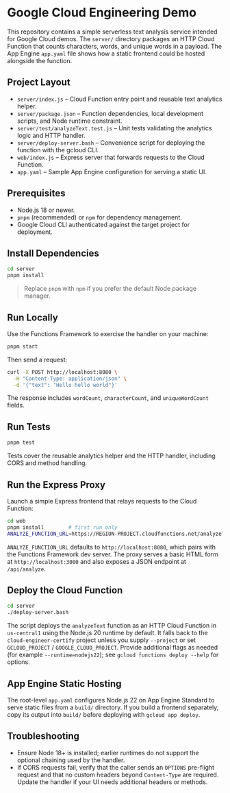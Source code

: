# Google Cloud Engineering Demo

This repository contains a simple serverless text analysis service intended for Google Cloud demos. The `server/` directory packages an HTTP Cloud Function that counts characters, words, and unique words in a payload. The App Engine `app.yaml` file shows how a static frontend could be hosted alongside the function.

## Project Layout

- `server/index.js` – Cloud Function entry point and reusable text analytics helper.
- `server/package.json` – Function dependencies, local development scripts, and Node runtime constraint.
- `server/test/analyzeText.test.js` – Unit tests validating the analytics logic and HTTP handler.
- `server/deploy-server.bash` – Convenience script for deploying the function with the gcloud CLI.
- `web/index.js` – Express server that forwards requests to the Cloud Function.
- `app.yaml` – Sample App Engine configuration for serving a static UI.

## Prerequisites

- Node.js 18 or newer.
- `pnpm` (recommended) or `npm` for dependency management.
- Google Cloud CLI authenticated against the target project for deployment.

## Install Dependencies

```bash
cd server
pnpm install
```

> Replace `pnpm` with `npm` if you prefer the default Node package manager.

## Run Locally

Use the Functions Framework to exercise the handler on your machine:

```bash
pnpm start
```

Then send a request:

```bash
curl -X POST http://localhost:8080 \
  -H "Content-Type: application/json" \
  -d '{"text": "Hello hello world"}'
```

The response includes `wordCount`, `characterCount`, and `uniqueWordCount` fields.

## Run Tests

```bash
pnpm test
```

Tests cover the reusable analytics helper and the HTTP handler, including CORS and method handling.

## Run the Express Proxy

Launch a simple Express frontend that relays requests to the Cloud Function:

```bash
cd web
pnpm install        # first run only
ANALYZE_FUNCTION_URL=https://REGION-PROJECT.cloudfunctions.net/analyzeText pnpm start
```

`ANALYZE_FUNCTION_URL` defaults to `http://localhost:8080`, which pairs with the Functions Framework dev server. The proxy serves a basic HTML form at `http://localhost:3000` and also exposes a JSON endpoint at `/api/analyze`.

## Deploy the Cloud Function

```bash
cd server
./deploy-server.bash
```

The script deploys the `analyzeText` function as an HTTP Cloud Function in `us-central1` using the Node.js 20 runtime by default. It falls back to the `cloud-engineer-certify` project unless you supply `--project` or set `GCLOUD_PROJECT` / `GOOGLE_CLOUD_PROJECT`. Provide additional flags as needed (for example `--runtime=nodejs22`); see `gcloud functions deploy --help` for options.

## App Engine Static Hosting

The root-level `app.yaml` configures Node.js 22 on App Engine Standard to serve static files from a `build/` directory. If you build a frontend separately, copy its output into `build/` before deploying with `gcloud app deploy`.

## Troubleshooting

- Ensure Node 18+ is installed; earlier runtimes do not support the optional chaining used by the handler.
- If CORS requests fail, verify that the caller sends an `OPTIONS` pre-flight request and that no custom headers beyond `Content-Type` are required. Update the handler if your UI needs additional headers or methods.
